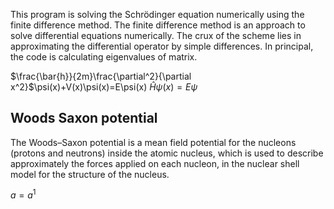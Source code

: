 This program is solving the Schrödinger equation numerically using the finite difference method. The finite difference method is an approach to solve differential equations numerically. The crux of the scheme lies in approximating the differential operator by simple differences. In principal, the code is calculating eigenvalues of matrix. 

$\frac{\bar{h}}{2m}\frac{\partial^2}{\partial x^2}$\psi(x)+V(x)\psi(x)=E\psi(x)
 $\hat{H}\psi(x)=E\psi$

## Woods Saxon potential
 
The Woods–Saxon potential is a mean field potential for the nucleons (protons and neutrons) inside the atomic nucleus, which is used to describe approximately the forces applied on each nucleon, in the nuclear shell model for the structure of the nucleus.

$a=a^1$
